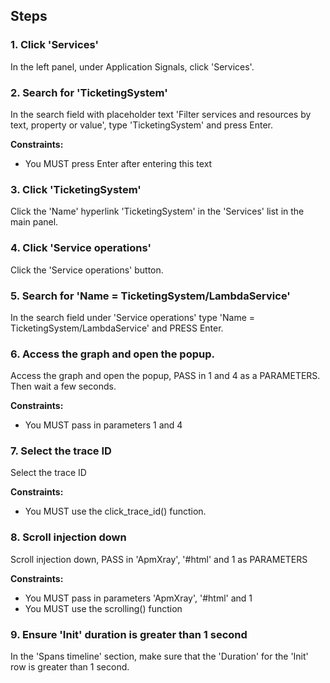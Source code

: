 ## Steps

### 1. Click 'Services'

In the left panel, under Application Signals, click 'Services'.

### 2. Search for 'TicketingSystem'

In the search field with placeholder text 'Filter services and resources by text, property or value', type 'TicketingSystem' and press Enter.

**Constraints:**
- You MUST press Enter after entering this text

### 3. Click 'TicketingSystem'

Click the 'Name' hyperlink 'TicketingSystem' in the 'Services' list in the main panel.

### 4. Click 'Service operations'

Click the 'Service operations' button.

### 5. Search for 'Name = TicketingSystem/LambdaService'

In the search field under 'Service operations' type 'Name = TicketingSystem/LambdaService' and PRESS Enter.

### 6. Access the graph and open the popup.

Access the graph and open the popup, PASS in 1 and 4 as a PARAMETERS. Then wait a few seconds.

**Constraints:**
- You MUST pass in parameters 1 and 4

### 7. Select the trace ID

Select the trace ID

**Constraints:**
- You MUST use the click_trace_id() function.

### 8. Scroll injection down

Scroll injection down, PASS in 'ApmXray', '#html' and 1 as PARAMETERS

**Constraints:**
- You MUST pass in parameters 'ApmXray', '#html' and 1
- You MUST use the scrolling() function

### 9. Ensure 'Init' duration is greater than 1 second

In the 'Spans timeline' section, make sure that the 'Duration' for the 'Init' row is greater than 1 second.